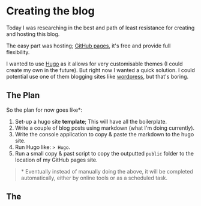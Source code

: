 # Creating the blog

Today I was researching in the best and path of least resistance for creating and hosting this blog.

The easy part was hosting; [GitHub pages](https://pages.github.com/), it's free and provide full flexibility.

I wanted to use [Hugo](https://gohugo.io/) as it allows for very customisable themes (I could create my own in the future). But right now I wanted a quick solution. I could potential use one of them blogging sites like [wordpress](https://wordpress.com), but that's boring.

## The Plan

So the plan for now goes like*:

1. Set-up a hugo site **template**; This will have all the boilerplate.
2. Write a couple of blog posts using markdown (what I'm doing currently).
3. Write the console application to copy & paste the markdown to the hugo site.
4. Run Hugo like: `> Hugo`.
5. Run a small copy & past script to copy the outputted `public` folder to the location of my GitHub pages site.

> \* Eventually instead of manually doing the above, it will be completed automatically, either by online tools or as a scheduled task.

## The 